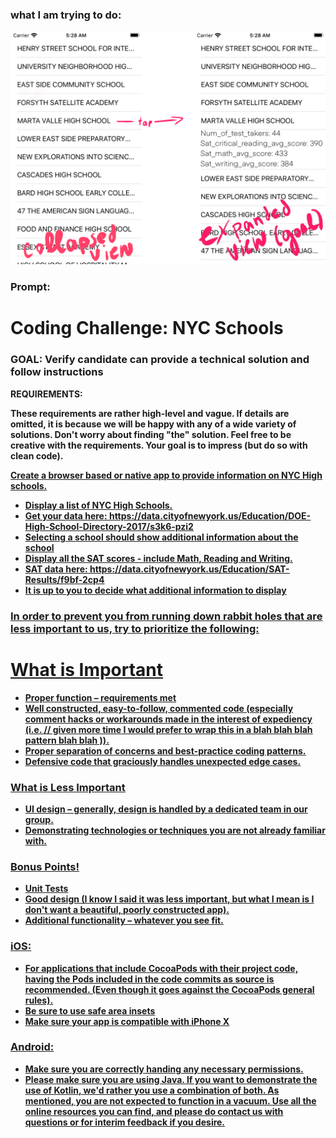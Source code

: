 
### what I am trying to do: 
![collapsed view + expanded view](JPMC_takehome/Views.png)


###  Prompt:

# Coding Challenge: NYC Schools
### GOAL: Verify candidate can provide a technical solution and follow instructions

<b>REQUIREMENTS:<b>

These requirements are rather high-level and vague. If details are omitted, it is because we will be happy with any of a wide variety of solutions. Don't worry about finding "the" solution. Feel free to be creative with the requirements. Your goal is to impress (but do so with clean code).

<u>Create a browser based or native app to provide information on NYC High schools.<u>

* Display a list of NYC High Schools.
* Get your data here: https://data.cityofnewyork.us/Education/DOE-High-School-Directory-2017/s3k6-pzi2
* Selecting a school should show additional information about the school
* Display all the SAT scores - include Math, Reading and Writing.
* SAT data here: https://data.cityofnewyork.us/Education/SAT-Results/f9bf-2cp4
* It is up to you to decide what additional information to display

### In order to prevent you from running down rabbit holes that are less important to us, try to prioritize the following:

# What is Important

* Proper function – requirements met
* Well constructed, easy-to-follow, commented code (especially comment hacks or workarounds made in the interest of expediency (i.e. // given more time I would prefer to wrap this in a blah blah blah pattern blah blah )).
* Proper separation of concerns and best-practice coding patterns.
* Defensive code that graciously handles unexpected edge cases.

### What is Less Important
* UI design – generally, design is handled by a dedicated team in our group.
* Demonstrating technologies or techniques you are not already familiar with.

### Bonus Points!
* Unit Tests
* Good design (I know I said it was less important, but what I mean is I don't want a beautiful, poorly constructed app).
* Additional functionality – whatever you see fit.

### iOS:
* For applications that include CocoaPods with their project code, having the Pods included in the code commits as source is recommended. (Even though it goes against the CocoaPods general rules). 
* Be sure to use safe area insets 
* Make sure your app is compatible with iPhone X

### Android:
* Make sure you are correctly handing any necessary permissions.
* Please make sure you are using Java. If you want to demonstrate the use of Kotlin, we'd rather you use a combination of both.
As mentioned, you are not expected to function in a vacuum. Use all the online resources you can find, and please do contact us with questions or for interim feedback if you desire. 

